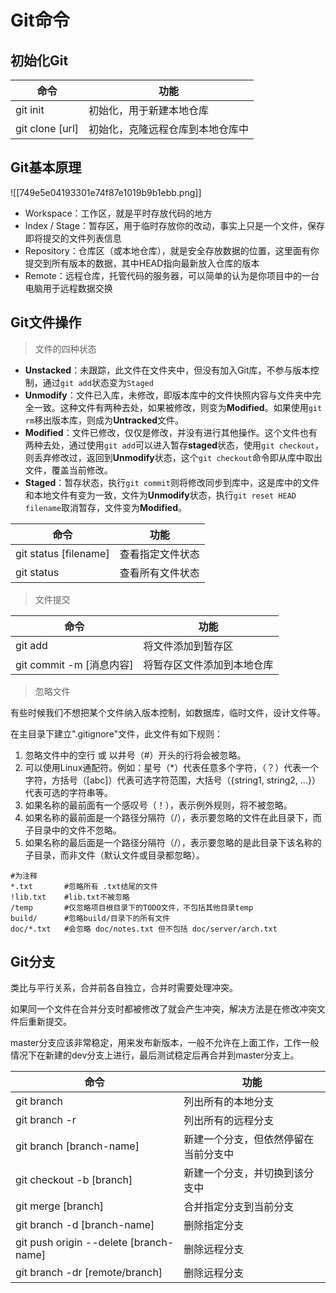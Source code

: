 # Git命令

## 初始化Git

| 命令              | 功能               |
| --------------- | ---------------- |
| git init        | 初始化，用于新建本地仓库     |
| git clone [url] | 初始化，克隆远程仓库到本地仓库中 |

## Git基本原理

![[749e5e04193301e74f87e1019b9b1ebb.png]] 

- Workspace：工作区，就是平时存放代码的地方
- Index / Stage：暂存区，用于临时存放你的改动，事实上只是一个文件，保存即将提交的文件列表信息
- Repository：仓库区（或本地仓库），就是安全存放数据的位置，这里面有你提交到所有版本的数据，其中HEAD指向最新放入仓库的版本
- Remote：远程仓库，托管代码的服务器，可以简单的认为是你项目中的一台电脑用于远程数据交换

## Git文件操作

> 文件的四种状态

- **Unstacked**：未跟踪，此文件在文件夹中，但没有加入Git库，不参与版本控制，通过`git add`状态变为`Staged`
- **Unmodify**：文件已入库，未修改，即版本库中的文件快照内容与文件夹中完全一致。这种文件有两种去处，如果被修改，则变为**Modified**。如果使用`git rm`移出版本库，则成为**Untracked**文件。
- **Modified**：文件已修改，仅仅是修改，并没有进行其他操作。这个文件也有两种去处，通过使用`git add`可以进入暂存**staged**状态，使用`git checkout`，则丢弃修改过，返回到**Unmodify**状态，这个`git checkout`命令即从库中取出文件，覆盖当前修改。
- **Staged**：暂存状态，执行`git commit`则将修改同步到库中，这是库中的文件和本地文件有变为一致，文件为**Unmodify**状态，执行`git reset HEAD filename`取消暂存，文件变为**Modified**。

|命令|功能|
|--|--|
|git status [filename]|查看指定文件状态|
|git status|查看所有文件状态|

> 文件提交

|命令|功能|
|--|--|
|git add|将文件添加到暂存区|
|git commit -m [消息内容]|将暂存区文件添加到本地仓库|

> 忽略文件

有些时候我们不想把某个文件纳入版本控制，如数据库，临时文件，设计文件等。

在主目录下建立".gitignore"文件，此文件有如下规则：

1. 忽略文件中的空行 或 以井号（#）开头的行将会被忽略。
2. 可以使用Linux通配符。例如：星号（*）代表任意多个字符，（？）代表一个字符，方括号（[abc]）代表可选字符范围，大括号（{string1, string2, ...}）代表可选的字符串等。
3. 如果名称的最前面有一个感叹号（！），表示例外规则，将不被忽略。
4. 如果名称的最前面是一个路径分隔符（/），表示要忽略的文件在此目录下，而子目录中的文件不忽略。
5. 如果名称的最后面是一个路径分隔符（/），表示要忽略的是此目录下该名称的子目录，而非文件（默认文件或目录都忽略）。

```gitignore
#为注释
*.txt       #忽略所有 .txt结尾的文件
!lib.txt    #lib.txt不被忽略
/temp       #仅忽略项目根目录下的TODO文件，不包括其他目录temp
build/      #忽略build/目录下的所有文件
doc/*.txt   #会忽略 doc/notes.txt 但不包括 doc/server/arch.txt
```

## Git分支

类比与平行关系，合并前各自独立，合并时需要处理冲突。

如果同一个文件在合并分支时都被修改了就会产生冲突，解决方法是在修改冲突文件后重新提交。

master分支应该非常稳定，用来发布新版本，一般不允许在上面工作，工作一般情况下在新建的dev分支上进行，最后测试稳定后再合并到master分支上。

|命令|功能|
|--|--|
|git branch|列出所有的本地分支|
|git branch -r|列出所有的远程分支|
|git branch [branch-name]|新建一个分支，但依然停留在当前分支中|
|git checkout -b [branch]|新建一个分支，并切换到该分支中|
|git merge [branch]|合并指定分支到当前分支|
|git branch -d [branch-name]|删除指定分支|
|git push origin --delete [branch-name]|删除远程分支|
|git branch -dr [remote/branch]|删除远程分支|
